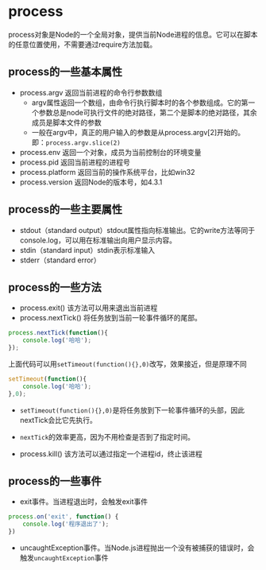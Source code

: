 # process
process对象是Node的一个全局对象，提供当前Node进程的信息。它可以在脚本的任意位置使用，不需要通过require方法加载。

## process的一些基本属性

- process.argv  返回当前进程的命令行参数数组
    + argv属性返回一个数组，由命令行执行脚本时的各个参数组成。它的第一个参数总是node可执行文件的绝对路径，第二个是脚本的绝对路径，其余成员是脚本文件的参数
    + 一般在argv中，真正的用户输入的参数是从process.argv[2]开始的。即：`process.argv.slice(2)`
- process.env   返回一个对象，成员为当前控制台的环境变量
- process.pid   返回当前进程的进程号
- process.platform  返回当前的操作系统平台，比如win32
- process.version   返回Node的版本号，如4.3.1

## process的一些主要属性

- stdout（standard output）stdout属性指向标准输出。它的write方法等同于console.log，可以用在标准输出向用户显示内容。
- stdin（standard input）stdin表示标准输入
- stderr（standard error）

## process的一些方法

- process.exit()    该方法可以用来退出当前进程
- process.nextTick()    将任务放到当前一轮事件循环的尾部。
  
```JavaScript
process.nextTick(function(){
    console.log('哈哈');
});
```

上面代码可以用`setTimeout(function(){},0)`改写，效果接近，但是原理不同

```JavaScript
setTimeout(function(){
    console.log('哈哈');
},0);
```

- `setTimeout(function(){},0)`是将任务放到下一轮事件循环的头部，因此nextTick会比它先执行。
- `nextTick`的效率更高，因为不用检查是否到了指定时间。

- process.kill()    该方法可以通过指定一个进程id，终止该进程

## process的一些事件

- exit事件。当进程退出时，会触发exit事件

```JavaScript
process.on('exit', function() {
    console.log('程序退出了');
})
```

- uncaughtException事件。当Node.js进程抛出一个没有被捕获的错误时，会触发`uncaughtException`事件